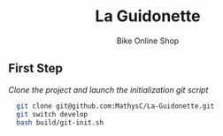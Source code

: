 <div id="top"></div>

<!-- TITLE -->
<div align="center">
<h1 align="center">La Guidonette</h1>

  <p align="center">
    Bike Online Shop
  </p>
</div>

## First Step
_Clone the project and launch the initialization git script_
```bash
  git clone git@github.com:MathysC/La-Guidonette.git
  git switch develop
  bash build/git-init.sh
```
